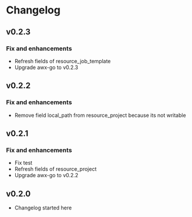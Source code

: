 # Changelog

## v0.2.3

### Fix and enhancements

- Refresh fields of resource_job_template
- Upgrade awx-go to v0.2.3

## v0.2.2

### Fix and enhancements

- Remove field local_path from resource_project because its not writable

## v0.2.1

### Fix and enhancements

- Fix test
- Refresh fields of resource_project
- Upgrade awx-go to v0.2.2

## v0.2.0

- Changelog started here
